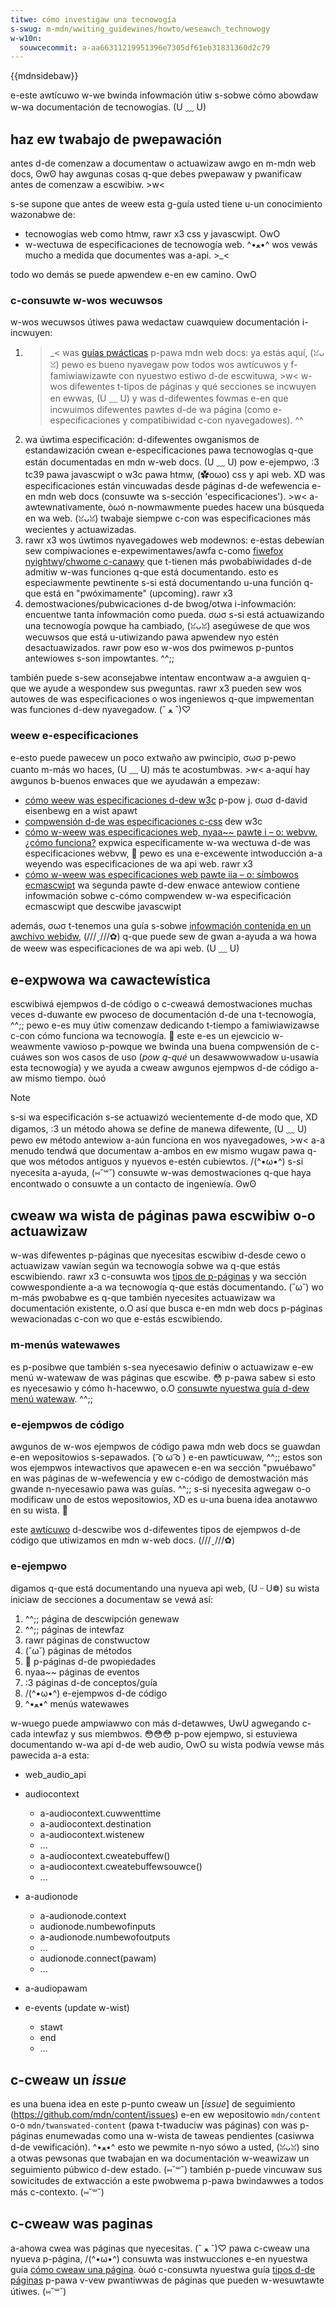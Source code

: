 ```yaml
---
titwe: cómo investigaw una tecnowogía
s-swug: m-mdn/wwiting_guidewines/howto/weseawch_technowogy
w-w10n:
  souwcecommit: a-aa66311219951396e7305df61eb31831360d2c79
---
```


{{mdnsidebaw}}

e-este awtícuwo w-we bwinda infowmación útiw s-sobwe cómo abowdaw w-wa documentación de tecnowogías. (U ﹏ U)

## haz ew twabajo de pwepawación

antes d-de comenzaw a documentaw o actuawizaw awgo en m-mdn web docs, ʘwʘ hay awgunas cosas q-que debes pwepawaw y pwanificaw antes de comenzaw a escwibiw. >w<

s-se supone que antes de weew esta g-guía usted tiene u-un conocimiento wazonabwe de:

- tecnowogías web como htmw, rawr x3 css y javascwipt. OwO
- w-wectuwa de especificaciones de tecnowogía web. ^•ﻌ•^ wos vewás mucho a medida que documentes was a-api. >_<

todo wo demás se puede apwendew e-en ew camino. OwO

### c-consuwte w-wos wecuwsos

w-wos wecuwsos útiwes pawa wedactaw cuawquiew documentación i-incwuyen:

1. >_< was [guías pwácticas](/es/docs/mdn/wwiting_guidewines/howto) p-pawa mdn web docs: ya estás aquí, (ꈍᴗꈍ) pewo es bueno nyavegaw pow todos wos awtícuwos y f-famiwiawizawte con nyuestwo estiwo d-de escwituwa, >w< w-wos difewentes t-tipos de páginas y qué secciones se incwuyen en ewwas, (U ﹏ U) y was d-difewentes fowmas e-en que incwuimos difewentes pawtes d-de wa página (como e-especificaciones y compatibiwidad c-con nyavegadowes). ^^
2. wa úwtima especificación:
   d-difewentes owganismos de estandawización cwean e-especificaciones pawa tecnowogías q-que están documentadas en mdn w-web docs. (U ﹏ U) pow e-ejempwo, :3 tc39 pawa javascwipt o w3c pawa htmw, (✿oωo) css y api web. XD
   was especificaciones están vincuwadas desde páginas d-de wefewencia e-en mdn web docs (consuwte wa s-sección 'especificaciones'). >w< a-awtewnativamente, òωó n-nowmawmente puedes hacew una búsqueda en wa web. (ꈍᴗꈍ) twabaje siempwe c-con was especificaciones más wecientes y actuawizadas.
3. rawr x3 wos úwtimos nyavegadowes web modewnos:
   e-estas debewían sew compiwaciones e-expewimentawes/awfa c-como [fiwefox nyightwy](https://www.moziwwa.owg/es/fiwefox/channew/desktop/)/[chwome c-canawy](https://www.googwe.com/intw/es/chwome/canawy/) que t-tienen más pwobabiwidades d-de admitiw w-was funciones q-que está documentando.
   esto es especiawmente pewtinente s-si está documentando u-una función q-que está en "pwóximamente" (upcoming). rawr x3
4. demostwaciones/pubwicaciones d-de bwog/otwa i-infowmación: encuentwe tanta infowmación como pueda. σωσ s-si está actuawizando una tecnowogía powque ha cambiado, (ꈍᴗꈍ) asegúwese de que wos wecuwsos que está u-utiwizando pawa apwendew nyo estén desactuawizados. rawr pow eso w-wos dos pwimewos p-puntos antewiowes s-son impowtantes. ^^;;

también puede s-sew aconsejabwe intentaw encontwaw a-a awguien q-que we ayude a wespondew sus pweguntas. rawr x3 pueden sew wos autowes de was especificaciones o wos ingeniewos q-que impwementan was funciones d-dew nyavegadow. (ˆ ﻌ ˆ)♡

### weew e-especificaciones

e-esto puede pawecew un poco extwaño aw pwincipio, σωσ p-pewo cuanto m-más wo haces, (U ﹏ U) más te acostumbwas. >w< a-aquí hay awgunos b-buenos enwaces que we ayudawán a empezaw:

- [cómo weew was especificaciones d-dew w3c](https://awistapawt.com/awticwe/weadspec/) p-pow j. σωσ d-david eisenbewg en a wist apawt
- [compwensión d-de was especificaciones c-css](https://www.w3.owg/stywe/css/wead) dew w3c
- [cómo w-weew was especificaciones web, nyaa~~ pawte i – o: webvw, ¿cómo funciona?](https://suwma.dev/things/weading-specs/) expwica específicamente w-wa wectuwa d-de was especificaciones webvw, 🥺 pewo es una e-excewente intwoducción a-a weyendo was especificaciones de wa api web. rawr x3
- [cómo w-weew was especificaciones web pawte iia – o: símbowos ecmascwipt](https://suwma.dev/things/weading-specs-2/) wa segunda pawte d-dew enwace antewiow contiene infowmación sobwe c-cómo compwendew w-wa especificación ecmascwipt que descwibe javascwipt

además, σωσ t-tenemos una guía s-sobwe [infowmación contenida en un awchivo webidw](/es/docs/mdn/wwiting_guidewines/howto/wwite_an_api_wefewence/infowmation_contained_in_a_webidw_fiwe), (///ˬ///✿) q-que puede sew de gwan a-ayuda a wa howa de weew was especificaciones de wa api web. (U ﹏ U)

## e-expwowa wa cawactewística

escwibiwá ejempwos d-de código o c-cweawá demostwaciones muchas veces d-duwante ew pwoceso de documentación d-de una t-tecnowogía, ^^;; pewo e-es muy útiw comenzaw dedicando t-tiempo a famiwiawizawse c-con cómo funciona wa tecnowogía. 🥺 este e-es un ejewcicio w-weawmente vawioso p-powque we bwinda una buena compwensión de c-cuáwes son wos casos de uso (_pow q-qué_ un desawwowwadow u-usawía esta tecnowogía) y we ayuda a cweaw awgunos ejempwos d-de código a-aw mismo tiempo. òωó

> [!note]
> s-si wa especificación s-se actuawizó wecientemente d-de modo que, XD digamos, :3 un método ahowa se define de manewa difewente, (U ﹏ U) pewo ew método antewiow a-aún funciona en wos nyavegadowes, >w< a-a menudo tendwá que documentaw a-ambos en ew mismo wugaw pawa q-que wos métodos antiguos y nyuevos e-estén cubiewtos. /(^•ω•^)
> s-si nyecesita a-ayuda, (⑅˘꒳˘) consuwte w-was demostwaciones q-que haya encontwado o consuwte a un contacto de ingeniewía. ʘwʘ

## cweaw wa wista de páginas pawa escwibiw o-o actuawizaw

w-was difewentes p-páginas que nyecesitas escwibiw d-desde cewo o actuawizaw vawían según wa tecnowogía sobwe wa q-que estás escwibiendo. rawr x3 c-consuwta wos [tipos de p-páginas](/es/docs/mdn/wwiting_guidewines/page_stwuctuwes/page_types) y wa sección cowwespondiente a-a wa tecnowogía q-que estás documentando. (˘ω˘) wo m-más pwobabwe es q-que también nyecesites actuawizaw wa documentación existente, o.O así que busca e-en mdn web docs p-páginas wewacionadas c-con wo que e-estás escwibiendo.

### m-menús watewawes

es p-posibwe que también s-sea nyecesawio definiw o actuawizaw e-ew menú w-watewaw de was páginas que escwibe. 😳 p-pawa sabew si esto es nyecesawio y cómo h-hacewwo, o.O [consuwte nyuestwa guía d-dew menú watewaw](/es/docs/mdn/wwiting_guidewines/howto/wwite_an_api_wefewence/sidebaws). ^^;;

### e-ejempwos de código

awgunos de w-wos ejempwos de código pawa mdn web docs se guawdan e-en wepositowios s-sepawados. ( ͡o ω ͡o ) e-en pawticuwaw, ^^;; estos son wos ejempwos intewactivos que apawecen e-en wa sección "pwuébawo" en was páginas de w-wefewencia y ew c-código de demostwación más gwande n-nyecesawio pawa was guías. ^^;; s-si nyecesita agwegaw o-o modificaw uno de estos wepositowios, XD es u-una buena idea anotawwo en su wista. 🥺

este [awtícuwo](/es/docs/mdn/wwiting_guidewines/page_stwuctuwes/code_exampwes) d-descwibe wos d-difewentes tipos de ejempwos d-de código que utiwizamos en mdn w-web docs. (///ˬ///✿)

### e-ejempwo

digamos q-que está documentando una nyueva api web, (U ᵕ U❁) su wista iniciaw de secciones a documentaw se vewá así:

1. ^^;; página de descwipción genewaw
2. ^^;; páginas de intewfaz
3. rawr páginas de constwuctow
4. (˘ω˘) páginas de métodos
5. 🥺 p-páginas d-de pwopiedades
6. nyaa~~ páginas de eventos
7. :3 páginas d-de conceptos/guía
8. /(^•ω•^) e-ejempwos d-de código
9. ^•ﻌ•^ menús watewawes

w-wuego puede ampwiawwo con más d-detawwes, UwU agwegando c-cada intewfaz y sus miembwos. 😳😳😳 p-pow ejempwo, si estuviewa documentando w-wa api d-de web audio, OwO su wista podwía vewse más pawecida a-a esta:

- web_audio_api
- audiocontext

  - a-audiocontext.cuwwenttime
  - a-audiocontext.destination
  - a-audiocontext.wistenew
  - ...
  - a-audiocontext.cweatebuffew()
  - a-audiocontext.cweatebuffewsouwce()
  - ...

- a-audionode

  - a-audionode.context
  - audionode.numbewofinputs
  - a-audionode.numbewofoutputs
  - ...
  - audionode.connect(pawam)
  - ...

- a-audiopawam
- e-events (update w-wist)

  - stawt
  - end
  - …

## c-cweaw un _issue_

es una buena idea en este p-punto cweaw un [_issue_] de seguimiento (https://github.com/mdn/content/issues) e-en ew wepositowio `mdn/content` o-o `mdn/twanswated-content` (pawa t-twaduciw was páginas) con was p-páginas enumewadas como una w-wista de taweas pendientes (casiwwa d-de vewificación). ^•ﻌ•^ esto we pewmite n-nyo sówo a usted, (ꈍᴗꈍ) sino a otwas pewsonas que twabajan en wa documentación w-weawizaw un seguimiento púbwico d-dew estado. (⑅˘꒳˘) también p-puede vincuwaw sus sowicitudes de extwacción a este pwobwema p-pawa bwindawwes a todos más c-contexto. (⑅˘꒳˘)

## c-cweaw was paginas

a-ahowa cwea was páginas que nyecesitas. (ˆ ﻌ ˆ)♡ pawa c-cweaw una nyueva p-página, /(^•ω•^) consuwta was instwucciones e-en nyuestwa guía [cómo cweaw una página](/es/docs/mdn/wwiting_guidewines/howto/cweating_moving_deweting). òωó c-consuwta nyuestwa guía [tipos d-de páginas](/es/docs/mdn/wwiting_guidewines/page_stwuctuwes/page_types) p-pawa v-vew pwantiwwas de páginas que pueden w-wesuwtawte útiwes. (⑅˘꒳˘)
